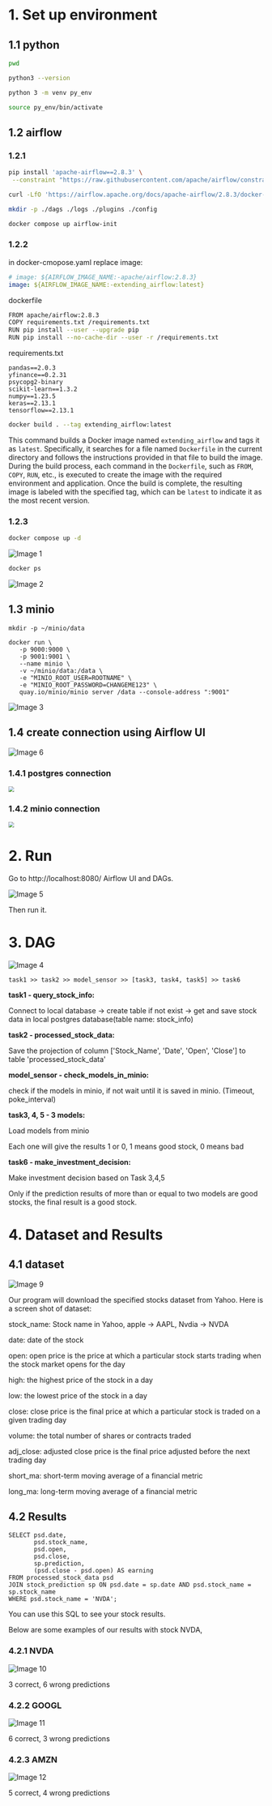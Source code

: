# 1. Set up environment

## 1.1 python

```bash
pwd
```

```bash
python3 --version
```

```bash
python 3 -m venv py_env
```

```bash
source py_env/bin/activate
```



## 1.2 airflow

### 1.2.1

```bash
pip install 'apache-airflow==2.8.3' \
 --constraint "https://raw.githubusercontent.com/apache/airflow/constraints-2.8.3/constraints-3.8.txt"
```

```bash
curl -LfO 'https://airflow.apache.org/docs/apache-airflow/2.8.3/docker-compose.yaml'
```

```bash
mkdir -p ./dags ./logs ./plugins ./config
```

```bash
docker compose up airflow-init
```



### 1.2.2 

in docker-cmopose.yaml replace image:

```yaml
# image: ${AIRFLOW_IMAGE_NAME:-apache/airflow:2.8.3}
image: ${AIRFLOW_IMAGE_NAME:-extending_airflow:latest}
```

dockerfile

```bash
FROM apache/airflow:2.8.3
COPY requirements.txt /requirements.txt
RUN pip install --user --upgrade pip
RUN pip install --no-cache-dir --user -r /requirements.txt
```

requirements.txt

```
pandas==2.0.3
yfinance==0.2.31
psycopg2-binary
scikit-learn==1.3.2
numpy==1.23.5
keras==2.13.1
tensorflow==2.13.1
```



```bash
docker build . --tag extending_airflow:latest
```

This command builds a Docker image named `extending_airflow` and tags it as `latest`. Specifically, it searches for a file named `Dockerfile` in the current directory and follows the instructions provided in that file to build the image. During the build process, each command in the `Dockerfile`, such as `FROM`, `COPY`, `RUN`, etc., is executed to create the image with the required environment and application. Once the build is complete, the resulting image is labeled with the specified tag, which can be `latest` to indicate it as the most recent version.



### 1.2.3

```bash
docker compose up -d
```

![Image 1](images/image-1.png)

```bash
docker ps
```

![Image 2](images/image-2.png)



## 1.3 minio

```
mkdir -p ~/minio/data

docker run \
   -p 9000:9000 \
   -p 9001:9001 \
   --name minio \
   -v ~/minio/data:/data \
   -e "MINIO_ROOT_USER=ROOTNAME" \
   -e "MINIO_ROOT_PASSWORD=CHANGEME123" \
   quay.io/minio/minio server /data --console-address ":9001"
```

![Image 3](images/image-3.png)

## 1.4 create connection using Airflow UI

![Image 6](images/image-6.png)
### 1.4.1 postgres connection

<img src="images/image-7.png" style="zoom: 67%;" />

### 1.4.2 minio connection

<img src="images/image-8.png" style="zoom: 67%;" />

# 2. Run

Go to http://localhost:8080/ Airflow UI and DAGs.

![Image 5](images/image-5.png)

Then run it.



# 3. DAG

![Image 4](images/image-4.png)

```
task1 >> task2 >> model_sensor >> [task3, task4, task5] >> task6
```



**task1 - query_stock_info:**

Connect to local database -> create table if not exist -> get and save stock data in local postgres database(table name: stock_info)



**task2 - processed_stock_data:**

Save the projection of column ['Stock_Name', 'Date', 'Open', 'Close'] to table 'processed_stock_data'



**model_sensor - check_models_in_minio:**

check if the models in minio, if not wait until it is saved in minio. (Timeout, poke_interval)



**task3, 4, 5 - 3 models:**

Load models from minio

Each one will give the results 1 or 0, 1 means good stock, 0 means bad



**task6 - make_investment_decision:**

Make investment decision based on Task 3,4,5

Only if the prediction results of more than or equal to two models are good stocks, the final result is a good stock.


# 4. Dataset and Results

## 4.1 dataset

![Image 9](images/image-9.png)

Our program will download the specified stocks dataset from Yahoo. Here is a screen shot of dataset:

stock_name: Stock name in Yahoo, apple -> AAPL, Nvdia -> NVDA

date: date of the stock

open: open price is the price at which a particular stock starts trading when the stock market opens for the day

high: the highest price of the stock in a day

low: the lowest price of the stock in a day

close: close price is the final price at which a particular stock is traded on a given trading day

volume: the total number of shares or contracts traded

adj_close: adjusted close price is the final price adjusted before the next trading day

short_ma: short-term moving average of a financial metric

long_ma: long-term moving average of a financial metric



## 4.2 Results

```postgresql
SELECT psd.date,
       psd.stock_name,
       psd.open,
       psd.close,
       sp.prediction,
       (psd.close - psd.open) AS earning
FROM processed_stock_data psd
JOIN stock_prediction sp ON psd.date = sp.date AND psd.stock_name = sp.stock_name
WHERE psd.stock_name = 'NVDA';
```

You can use this SQL to see your stock results.

Below are some examples of our results with stock NVDA, 

### 4.2.1 NVDA

![Image 10](images/image-10.png)

3 correct, 6 wrong predictions

### 4.2.2 GOOGL

![Image 11](images/image-11.png)

6 correct, 3 wrong predictions

### 4.2.3 AMZN

![Image 12](images/image-12.png)

5 correct, 4 wrong predictions

